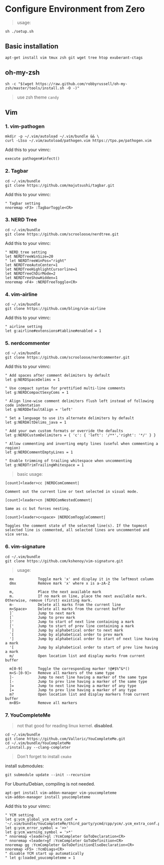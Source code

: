 # Configure Environment from Zero

> usage:

```
sh ./setup.sh
```

## Basic installation

```
apt-get install vim tmux zsh git wget tree htop exuberant-ctags
```

## oh-my-zsh

```
sh -c "$(wget https://raw.github.com/robbyrussell/oh-my-zsh/master/tools/install.sh -O -)"
```
> use zsh theme `candy`


## Vim

### 1. vim-pathogen

```
mkdir -p ~/.vim/autoload ~/.vim/bundle && \
curl -LSso ~/.vim/autoload/pathogen.vim https://tpo.pe/pathogen.vim
```

Add this to your vimrc:

```
execute pathogen#infect()
```

### 2. Tagbar

```
cd ~/.vim/bundle
git clone https://github.com/majutsushi/tagbar.git
```

Add this to your vimrc:

```
" Tagbar setting
nnoremap <F3> :TagbarToggle<CR>
```


### 3. NERD Tree

```
cd ~/.vim/bundle
git clone https://github.com/scrooloose/nerdtree.git
```

Add this to your vimrc:

```
" NERD_tree setting
let NERDTreeWinSize=20
" let NERDTreeWinPos="right"
let NERDTreeAutoCenter=1
let NERDTreeHighlightCursorline=1
let NERDTreeChDirMode=2
let NERDTreeShowHidden=1
nnoremap <F4> :NERDTreeToggle<CR>
```

### 4. vim-airline
```
cd ~/.vim/bundle
git clone https://github.com/bling/vim-airline
```

Add this to your vimrc:

```
" airline setting
let g:airline#extensions#tabline#enabled = 1

```

### 5. nerdcommenter
```
cd ~/.vim/bundle
git clone https://github.com/scrooloose/nerdcommenter.git
```


Add this to your vimrc:
```
" Add spaces after comment delimiters by default
let g:NERDSpaceDelims = 1

" Use compact syntax for prettified multi-line comments
let g:NERDCompactSexyComs = 1

" Align line-wise comment delimiters flush left instead of following code indentation
let g:NERDDefaultAlign = 'left'

" Set a language to use its alternate delimiters by default
let g:NERDAltDelims_java = 1

" Add your own custom formats or override the defaults
let g:NERDCustomDelimiters = { 'c': { 'left': '/**','right': '*/' } }

" Allow commenting and inverting empty lines (useful when commenting a region)
let g:NERDCommentEmptyLines = 1

" Enable trimming of trailing whitespace when uncommenting
let g:NERDTrimTrailingWhitespace = 1
```

> basic usage:

```
[count]<leader>cc |NERDComComment|

Comment out the current line or text selected in visual mode.

[count]<leader>cn |NERDComNestedComment|

Same as cc but forces nesting.

[count]<leader>c<space> |NERDComToggleComment|

Toggles the comment state of the selected line(s). If the topmost selected line is commented, all selected lines are uncommented and vice versa.

```


### 6. vim-signature
```
cd ~/.vim/bundle
git clone https://github.com/kshenoy/vim-signature.git
```

> usage:

```
  mx           Toggle mark 'x' and display it in the leftmost column
  dmx          Remove mark 'x' where x is a-zA-Z

  m,           Place the next available mark
  m.           If no mark on line, place the next available mark. Otherwise, remove (first) existing mark.
  m-           Delete all marks from the current line
  m<Space>     Delete all marks from the current buffer
  ]`           Jump to next mark
  [`           Jump to prev mark
  ]'           Jump to start of next line containing a mark
  ['           Jump to start of prev line containing a mark
  `]           Jump by alphabetical order to next mark
  `[           Jump by alphabetical order to prev mark
  ']           Jump by alphabetical order to start of next line having a mark
  '[           Jump by alphabetical order to start of prev line having a mark
  m/           Open location list and display marks from current buffer

  m[0-9]       Toggle the corresponding marker !@#$%^&*()
  m<S-[0-9]>   Remove all markers of the same type
  ]-           Jump to next line having a marker of the same type
  [-           Jump to prev line having a marker of the same type
  ]=           Jump to next line having a marker of any type
  [=           Jump to prev line having a marker of any type
  m?           Open location list and display markers from current buffer
  m<BS>        Remove all markers
```


### 7. YouCompleteMe

> not that good for reading linux kernel. **disabled**.

```
cd ~/.vim/bundle
git clone https://github.com/Valloric/YouCompleteMe.git
cd ~/.vim/bundle/YouCompleteMe
./install.py --clang-completer
```

> Don't forget to install `cmake`

install submodules: 

```
git submodule update --init --recursive
```

For Ubuntu/Debian, compiling is not needed.
```
apt-get install vim-addon-manager vim-youcompleteme
vim-addon-manager install youcompleteme
```

Add this to your vimrc:

```
" YCM setting
let g:ycm_global_ycm_extra_conf = '~/.vim/bundle/YouCompleteMe/third_party/ycmd/cpp/ycm/.ycm_extra_conf.py'
let g:ycm_error_symbol = '>>'
let g:ycm_warning_symbol = '>*'
" nnoremap <leader>gl :YcmCompleter GoToDeclaration<CR>
" nnoremap <leader>gf :YcmCompleter GoToDefinition<CR>
nnoremap gg :YcmCompleter GoToDefinitionElseDeclaration<CR>
nnoremap <F5> :YcmDiags<CR>
" disable YCM start up automatically
" let g:loaded_youcompleteme = 1
```
